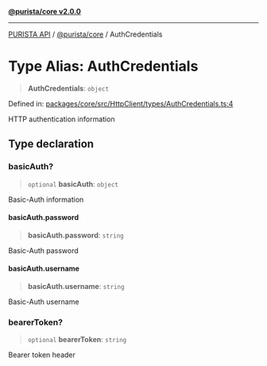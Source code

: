 [**@purista/core v2.0.0**](../README.md)

***

[PURISTA API](../../../packages.md) / [@purista/core](../README.md) / AuthCredentials

# Type Alias: AuthCredentials

> **AuthCredentials**: `object`

Defined in: [packages/core/src/HttpClient/types/AuthCredentials.ts:4](https://github.com/puristajs/purista/blob/master/packages/core/src/HttpClient/types/AuthCredentials.ts#L4)

HTTP authentication information

## Type declaration

### basicAuth?

> `optional` **basicAuth**: `object`

Basic-Auth information

#### basicAuth.password

> **basicAuth.password**: `string`

Basic-Auth password

#### basicAuth.username

> **basicAuth.username**: `string`

Basic-Auth username

### bearerToken?

> `optional` **bearerToken**: `string`

Bearer token header
